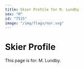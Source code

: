```yaml
---
title: Skier Profile for M. Lundby
sex: "M"
id: "7515"
image: "/img/flags/nor.svg" 
---
```


# Skier Profile

This page is for: M. Lundby.
    